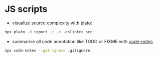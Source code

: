 # JS scripts

- visualize source complexity with [plato](https://github.com/es-analysis/plato):

```bash
npx plato -d report -r -e .eslintrc src
```

- summarise all code annotation like TODO or FIXME with [code-notes](https://github.com/ahmadassaf/code-notes)

```bash
npx code-notes --git-ignore .gitignore
```
